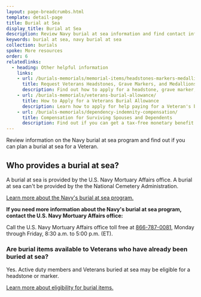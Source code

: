 ```yaml
---
layout: page-breadcrumbs.html
template: detail-page
title: Burial at Sea
display_title: Burial at Sea
description: Review Navy burial at sea information and find contact information for the U.S. Navy Mortuary Affairs office. 
keywords: burial at sea, navy burial at sea
collection: burials
spoke: More resources
order: 6
relatedlinks:
  - heading: Other helpful information
    links:
    - url: /burials-memorials/memorial-items/headstones-markers-medallions/
      title: Request Veterans Headstones, Grave Markers, and Medallions
      description: Find out how to apply for a headstone, grave marker, or medallion to honor a Veteran or eligible family member.
    - url: /burials-memorials/veterans-burial-allowance/
      title: How to Apply for a Veterans Burial Allowance
      description: Learn how to apply for help paying for a Veteran's burial and funeral costs.
    - url: /burials-memorials/dependency-indemnity-compensation/
      title: Compensation for Surviving Spouses and Dependents
      description: Find out if you can get a tax-free monetary benefit called Dependency and Indemnity Compensation (DIC).
---
```


<div class="va-introtext">
Review information on the Navy burial at sea program and find out if you can plan a burial at sea for a Veteran.  
</div>

## Who provides a burial at sea?

A burial at sea is provided by the U.S. Navy Mortuary Affairs office. A burial at sea can't be provided by the the National Cemetery Administration. 

[Learn more about the Navy's burial at sea program.](https://www.navy.mil/navydata/questions/burial.html)

**If you need more information about the Navy's burial at sea program, contact the U.S. Navy Mortuary Affairs office:**

Call the U.S. Navy Mortuary Affairs office toll free at <a href="tel:18667870081">866-787-0081</a>, Monday through Friday, 8:30 a.m. to 5:00 p.m. (ET).

### Are burial items available to Veterans who have already been buried at sea?

Yes. Active duty members and Veterans buried at sea may be eligible for a headstone or marker. 

[Learn more about eligibility for burial items.](https://www.va.gov/burials-memorials/memorial-items/headstones-markers-medallions/)

